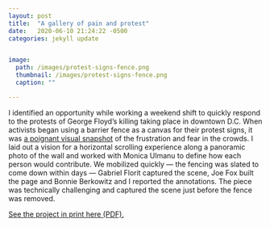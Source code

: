 ```yaml
---
layout: post
title:  "A gallery of pain and protest"
date:   2020-06-10 21:24:22 -0500
categories: jekyll update


image:
  path: /images/protest-signs-fence.png
  thumbnail: /images/protest-signs-fence.png
  caption: ""

---
```

I identified an opportunity while working a weekend shift to quickly respond to the protests of George Floyd’s killing taking place in downtown D.C. When activists began using a barrier fence as a canvas for their protest signs, it was [a poignant visual snapshot][project-link] of the frustration and fear in the crowds. I laid out a vision for a horizontal scrolling experience along a panoramic photo of the wall and worked with Monica Ulmanu to define how each person would contribute. We mobilized quickly — the fencing was slated to come down within days — Gabriel Florit captured the scene, Joe Fox built the page and Bonnie Berkowitz and I reported the annotations. The piece was technically challenging and captured the scene just before the fence was removed.

[See the project in print here (PDF).][print-pdf]

[project-link]: https://www.washingtonpost.com/graphics/2020/local/white-house-fence-protest-signs-photos/
[print-pdf]: /protest-wall-print.pdf
